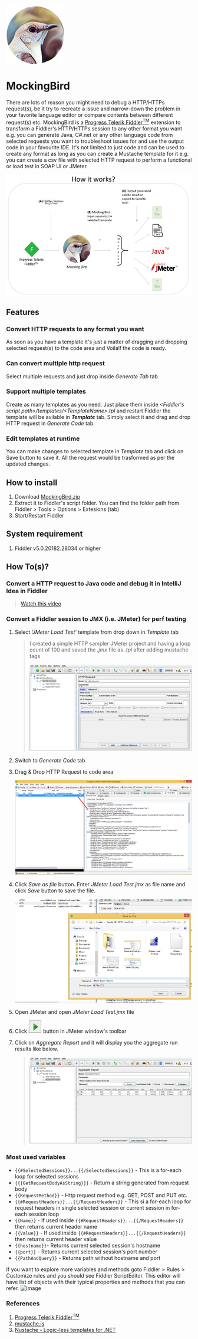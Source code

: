 ![Mocking Bird](MockingBird.png "Mocking Bird")
# MockingBird #
There are lots of reason you might need to debug a HTTP/HTTPs request(s), be it try to recreate a issue and narrow-down the problem in your favorite language editor or compare contents between different request(s) etc. MockingBird is a [Progress Telerik Fiddler<sup>TM</sup>](https://www.telerik.com/fiddler) extension to transform a Fiddler's HTTP/HTTPs session to any other format you want e.g. you can generate Java, C#.net or any other language code from selected requests you want to troubleshoot issues for and use the output code in your favourite IDE. It's not limited to just code and can be used to create any format as long as you can create a Mustache template for it e.g. you can create a csv file with selected HTTP request to perform a functional or load test in SOAP UI or JMeter.

![How it works](help/MockingBird%20how%20it%20works.png)

## Features ##
### Convert HTTP requests to any format you want ###
As soon as you have a template it's just a matter of dragging and dropping selected request(s) to the code area and Voila!! the code is ready.

### Can convert multiple http request ###
Select multiple requests and just drop inside _Generate Tab_ tab.

### Support multiple templates ###
Create as many templates as you need. Just place them inside _<Fiddler's script path>/templates/\<TemplateName>.tpl_ and restart Fiddler the template will be avilable in ___Template___ tab. Simply select it and drag and drop HTTP request in _Generate Code_ tab.

### Edit templates at runtime ###
You can make changes to selected template in _Template_ tab and click on Save button to save it. All the request would be trasformed as per the updated changes.

## How to install ##
1. Download [MockingBird.zip](MockingBird.zip)
2. Extract it to Fiddler's script folder. You can find the folder path from Fiddler > Tools > Options > Extesions (tab)
3. Start/Restart Fiddler

## System requirement ##
1. Fiddler v5.0.20182.28034 or higher


## How To(s)? ##
### **Convert a HTTP request to Java code and debug it in IntelliJ Idea in Fiddler** ###
   > [Watch this video](https://youtu.be/SujiYylkB7s)  


### **Convert a Fiddler session to JMX (i.e. JMeter) for perf testing** ###

1. Select _'JMeter Load Test'_ template from drop down in _Template_ tab

   > I created a simple HTTP sampler JMeter project and having a loop count of 100 and saved the _.jmx_ file as _.tpl_ after adding mustache tags
   > 
   >![Img](help/Jmeter/Simple%20GET%20HTTP%20Load%20Test/JmeterBlankProject.png)

2. Switch to _Generate Code_ tab
3. Drag & Drop HTTP Request to code area

   ![](help/Jmeter/Simple%20GET%20HTTP%20Load%20Test/GenerateCode.png)

4. Click _Save as file_ button. Enter _JMeter Load Test.jmx_ as file name and click _Save_ button to save the file.

   ![](help/Jmeter/Simple%20GET%20HTTP%20Load%20Test/SaveJmx.png)

5. Open JMeter and open _JMeter Load Test.jmx_ file
6. Click ![_start_](help/Jmeter/Simple%20GET%20HTTP%20Load%20Test/StartButton.png) button in JMeter window's toolbar
7. Click on _Aggregate Report_ and it will display you the aggregate run results like below.

   >![Aggregate Report](help/Jmeter/Simple%20GET%20HTTP%20Load%20Test/AggregateReport.png)

### Most used variables ###
  - `{{#SelectedSessions}}...{{/SelectedSessions}}` - This is a for-each loop for selected sessions
  - `{{{GetRequestBodyAsString}}}` - Return a string generated from request body
  - `{{RequestMethod}}` - Http request method e.g. GET, POST and PUT etc.
  - `{{#RequestHeaders}}...{{/RequestHeaders}}` - This si a for-each loop for request headers in single selected session or current session in for-each session loop
  - `{{Name}}` - If used inside `{{#RequestHeaders}}...{{/RequestHeaders}}` then returns current header name
  - `{{Value}}` - If used inside `{{#RequestHeaders}}...{{/RequestHeaders}}` then returns current header value
  - `{{hostname}}`- Returns current selected session's hostname
  - `{{port}}` - Returns current selected session's port number
  - `{{PathAndQuery}}` - Returns path without hostname and port
 
   If you want to explore more variables and methods goto Fiddler > Rules > Customize rules and you should see Fiddler ScriptEditor. This editor will have list of objects with their typical properties and methods that you can refer.
   ![image](https://user-images.githubusercontent.com/24278345/112733646-2d56d180-8f67-11eb-8a9a-43f62d1ea694.png)


### References ###
1. [Progress Telerik Fiddler<sup>TM</sup>](https://www.telerik.com/fiddler)
2. [mustache.js](https://github.com/janl/mustache.js/)
3. [Nustache - Logic-less templates for .NET](https://github.com/jdiamond/Nustache)

